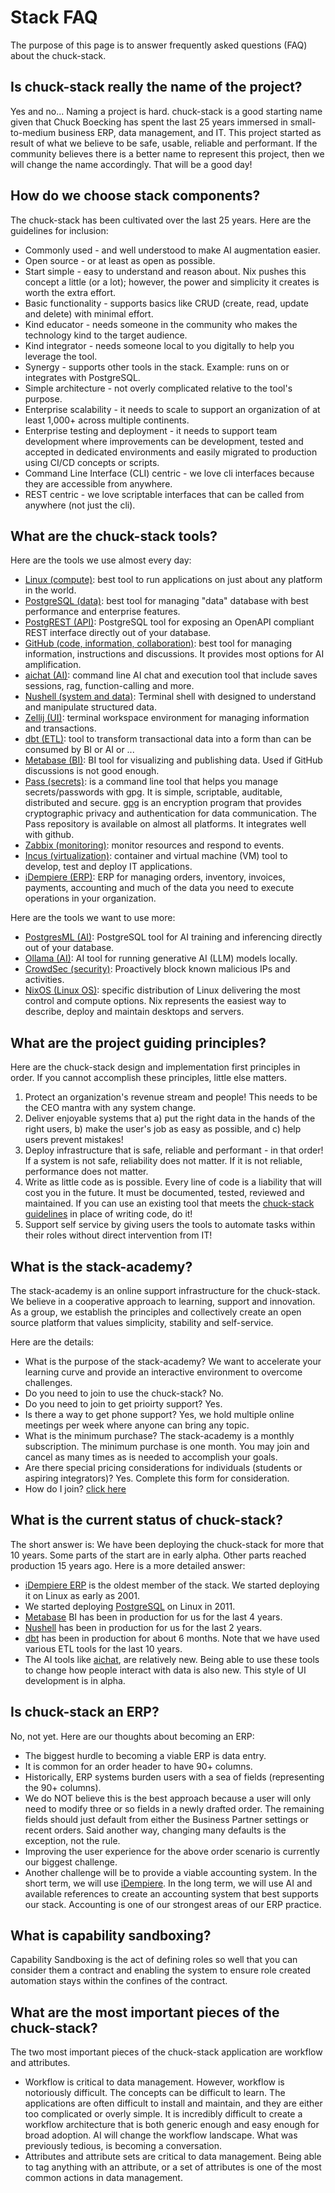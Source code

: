 # Stack FAQ

The purpose of this page is to answer frequently asked questions (FAQ) about the chuck-stack.

## Is chuck-stack really the name of the project?

Yes and no... Naming a project is hard. chuck-stack is a good starting name given that Chuck Boecking has spent the last 25 years immersed in small-to-medium business ERP, data management, and IT. This project started as result of what we believe to be safe, usable, reliable and performant. If the community believes there is a better name to represent this project, then we will change the name accordingly. That will be a good day!

## How do we choose stack components?

The chuck-stack has been cultivated over the last 25 years. Here are the guidelines for inclusion:

-   Commonly used - and well understood to make AI augmentation easier.
-   Open source - or at least as open as possible.
-   Start simple - easy to understand and reason about. Nix pushes this concept a little (or a lot); however, the power and simplicity it creates is worth the extra effort.
-   Basic functionality - supports basics like CRUD (create, read, update and delete) with minimal effort.
-   Kind educator - needs someone in the community who makes the technology kind to the target audience.
-   Kind integrator - needs someone local to you digitally to help you leverage the tool.
-   Synergy - supports other tools in the stack. Example: runs on or integrates with PostgreSQL.
-   Simple architecture - not overly complicated relative to the tool's purpose.
-   Enterprise scalability - it needs to scale to support an organization of at least 1,000+ across multiple continents.
-   Enterprise testing and deployment - it needs to support team development where improvements can be development, tested and accepted in dedicated environments and easily migrated to production using CI/CD concepts or scripts.
-   Command Line Interface (CLI) centric - we love cli interfaces because they are accessible from anywhere.
-   REST centric - we love scriptable interfaces that can be called from anywhere (not just the cli).

## What are the chuck-stack tools?

Here are the tools we use almost every day:

-   [Linux (compute)](https://en.wikipedia.org/wiki/Linux): best tool to run applications on just about any platform in the world.
-   [PostgreSQL (data)](https://www.postgresql.org/): best tool for managing "data" database with best performance and enterprise features.
-   [PostgREST (API)](https://postgrest.org/): PostgreSQL tool for exposing an OpenAPI compliant REST interface directly out of your database.
-   [GitHub (code, information, collaboration)](https://github.com/): best tool for managing information, instructions and discussions. It provides most options for AI amplification.
-   [aichat (AI)](https://github.com/sigoden/aichat): command line AI chat and execution tool that include saves sessions, rag, function-calling and more.
-   [Nushell (system and data)](https://www.nushell.sh/): Terminal shell with designed to understand and manipulate structured data.
-   [Zellij (UI)](https://www.zellij.dev/): terminal workspace environment for managing information and transactions.
-   [dbt (ETL)](https://www.getdbt.com/): tool to transform transactional data into a form than can be consumed by BI or AI or ...
-   [Metabase (BI)](https://www.metabase.com/): BI tool for visualizing and publishing data. Used if GitHub discussions is not good enough.
-   [Pass (secrets)](https://passwordstore.org/): is a command line tool that helps you manage secrets/passwords with gpg. It is simple, scriptable, auditable, distributed and secure. [gpg](https://gnupg.org/) is an encryption program that provides cryptographic privacy and authentication for data communication. The Pass repository is available on almost all platforms. It integrates well with github.
-   [Zabbix (monitoring)](https://www.zabbix.com/): monitor resources and respond to events.
-   [Incus (virtualization)](https://linuxcontainers.org/incus/docs/main/): container and virtual machine (VM) tool to develop, test and deploy IT applications.
-   [iDempiere (ERP)](https://www.idempiere.org/): ERP for managing orders, inventory, invoices, payments, accounting and much of the data you need to execute operations in your organization.

Here are the tools we want to use more:

-   [PostgresML (AI)](https://postgresml.org/): PostgreSQL tool for AI training and inferencing directly out of your database.
-   [Ollama (AI)](https://ollama.com/): AI tool for running generative AI (LLM) models locally.
-   [CrowdSec (security)](https://www.crowdsec.net/): Proactively block known malicious IPs and activities.
-   [NixOS (Linux OS)](https://nixos.org/): specific distribution of Linux delivering the most control and compute options. Nix represents the easiest way to describe, deploy and maintain desktops and servers.

## What are the project guiding principles?

Here are the chuck-stack design and implementation first principles in order. If you cannot accomplish these principles, little else matters.

1.  Protect an organization's revenue stream and people! This needs to be the CEO mantra with any system change.
2.  Deliver enjoyable systems that a) put the right data in the hands of the right users, b) make the user's job as easy as possible, and c) help users prevent mistakes!
3.  Deploy infrastructure that is safe, reliable and performant - in that order! If a system is not safe, reliability does not matter. If it is not reliable, performance does not matter.
4.  Write as little code as is possible. Every line of code is a liability that will cost you in the future. It must be documented, tested, reviewed and maintained. If you can use an existing tool that meets the [chuck-stack guidelines](https://www.chuck-stack.org/stack-faq.html#how-choose) in place of writing code, do it!
5.  Support self service by giving users the tools to automate tasks within their roles without direct intervention from IT!

## What is the stack-academy?

The stack-academy is an online support infrastructure for the chuck-stack. We believe in a cooperative approach to learning, support and innovation. As a group, we establish the principles and collectively create an open source platform that values simplicity, stability and self-service.

Here are the details:

-   What is the purpose of the stack-academy? We want to accelerate your learning curve and provide an interactive environment to overcome challenges.
-   Do you need to join to use the chuck-stack? No.
-   Do you need to join to get prioirty support? Yes.
-   Is there a way to get phone support? Yes, we hold multiple online meetings per week where anyone can bring any topic.
-   What is the minimum purchase? The stack-academy is a monthly subscription. The minimum purchase is one month. You may join and cancel as many times as is needed to accomplish your goals.
-   Are there special pricing considerations for individuals (students or aspiring integrators)? Yes. Complete this form for consideration.
-   How do I join? [click here](https://buy.stripe.com/7sIbLIeeU3oT4IEfYY)

## What is the current status of chuck-stack?

The short answer is: We have been deploying the chuck-stack for more that 10 years. Some parts of the start are in early alpha. Other parts reached production 15 years ago. Here is a more detailed answer:

-   [iDempiere ERP](https://www.idempiere.org/) is the oldest member of the stack. We started deploying it on Linux as early as 2001.
-   We started deploying [PostgreSQL](https://www.postgresql.org/) on Linux in 2011.
-   [Metabase](https://www.metabase.com/) BI has been in production for us for the last 4 years.
-   [Nushell](https://www.nushell.sh/) has been in production for us for the last 2 years.
-   [dbt](https://www.getdbt.com/) has been in production for about 6 months. Note that we have used various ETL tools for the last 10 years.
-   The AI tools like [aichat](https://github.com/sigoden/aichat), are relatively new. Being able to use these tools to change how people interact with data is also new. This style of UI development is in alpha.

## Is chuck-stack an ERP?

No, not yet. Here are our thoughts about becoming an ERP:

-   The biggest hurdle to becoming a viable ERP is data entry.
-   It is common for an order header to have 90+ columns.
-   Historically, ERP systems burden users with a sea of fields (representing the 90+ columns).
-   We do NOT believe this is the best approach because a user will only need to modify three or so fields in a newly drafted order. The remaining fields should just default from either the Business Partner settings or recent orders. Said another way, changing many defaults is the exception, not the rule.
-   Improving the user experience for the above order scenario is currently our biggest challenge.
-   Another challenge will be to provide a viable accounting system. In the short term, we will use [iDempiere](https://www.idempiere.org/). In the long term, we will use AI and available references to create an accounting system that best supports our stack. Accounting is one of our strongest areas of our ERP practice.

## What is capability sandboxing?

Capability Sandboxing is the act of defining roles so well that you can consider them a contract and enabling the system to ensure role created automation stays within the confines of the contract.

## What are the most important pieces of the chuck-stack?

The two most important pieces of the chuck-stack application are workflow and attributes.

-   Workflow is critical to data management. However, workflow is notoriously difficult. The concepts can be difficult to learn. The applications are often difficult to install and maintain, and they are either too complicated or overly simple. It is incredibly difficult to create a workflow architecture that is both generic enough and easy enough for broad adoption. AI will change the workflow landscape. What was previously tedious, is becoming a conversation.
-   Attributes and attribute sets are critical to data management. Being able to tag anything with an attribute, or a set of attributes is one of the most common actions in data management.
